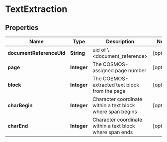 # TextExtraction

## Properties
Name | Type | Description | Notes
------------ | ------------- | ------------- | -------------
**documentReferenceUid** | **String** | uid of \\&lt;document_reference&gt; |  [optional]
**page** | **Integer** | The COSMOS-assigned page number |  [optional]
**block** | **Integer** | The COSMOS-extracted text block from the page |  [optional]
**charBegin** | **Integer** | Character coordinate within a text block where span begins |  [optional]
**charEnd** | **Integer** | Character coordinate within a text block where span ends |  [optional]
